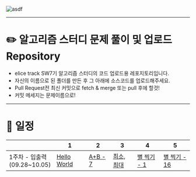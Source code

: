 ![asdf](https://github.com/ChoiYeoJin/Algorithm-Study/assets/17807025/de699c30-7dc9-4491-aba6-96c14a5db31a)
***

# ✏️ 알고리즘 스터디 문제 풀이 및 업로드 Repository
- elice track SW7기 알고리즘 스터디의 코드 업로드용 레포지토리입니다.
- 자신의 이름으로 된 폴더를 만든 후 그 아래에 소스코드를 업로드해주세요.
- Pull Request전 최신 커밋으로 fetch & merge 또는 pull 후에 할것!
- 커밋 메세지는 문제이름으로!
***
# 📅 일정
||1|2|3|4|5|
|-|-|-|-|-|-|
|1주차 - 입출력 <br> (09.28~10.05)|[Hello World](https://www.acmicpc.net/problem/2557)  |[A+B - 7](https://www.acmicpc.net/problem/11021)  |[최소, 최대](https://www.acmicpc.net/problem/10818)  | [별 찍기 - 1](https://www.acmicpc.net/problem/2438) | [별 찍기 - 16](https://www.acmicpc.net/problem/10991) |
